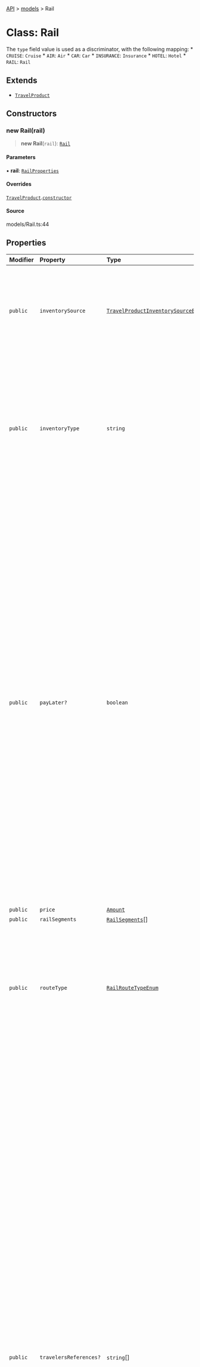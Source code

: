 [API](../../index.md) > [models](../index.md) > Rail

# Class: Rail

The `type` field value is used as a discriminator, with the following mapping: * `CRUISE`: `Cruise` * `AIR`: `Air` * `CAR`: `Car` * `INSURANCE`: `Insurance` * `HOTEL`: `Hotel` * `RAIL`: `Rail`

## Extends

- [`TravelProduct`](TravelProduct.md)

## Constructors

### new Rail(rail)

> **new Rail**(`rail`): [`Rail`](Rail.md)

#### Parameters

▪ **rail**: [`RailProperties`](../interfaces/RailProperties.md)

#### Overrides

[`TravelProduct`](TravelProduct.md).[`constructor`](TravelProduct.md#constructors)

#### Source

models/Rail.ts:44

## Properties

| Modifier | Property | Type | Description | Inheritance | Source |
| :------ | :------ | :------ | :------ | :------ | :------ |
| `public` | `inventorySource` | [`TravelProductInventorySourceEnum`](../type-aliases/TravelProductInventorySourceEnum.md) | Identifies the business model through which the supply is being sold. Merchant/Agency. * `MERCHANT` is used when Partner is the merchant of record for this order. * `AGENCY` is used when this order is through an agency booking. | [`TravelProduct`](TravelProduct.md).`inventorySource` | models/TravelProduct.ts:44 |
| `public` | `inventoryType` | `string` | Type of inventory. Ensure attributes mentioned in dictionary below are set to corresponding values only. `inventory_type` has the following mapping with TravelProduct `type` attribute: *       inventory_type            :      type * ------------------------------------------------------ *  `Cruise`                       : `CRUISE` *  `Air`                          : `AIR` *  `Car`                          : `CAR` *  `Insurance`                    : `INSURANCE` *  `Hotel`                        : `HOTEL` *  `Rail`                         :  `RAIL` | [`TravelProduct`](TravelProduct.md).`inventoryType` | models/TravelProduct.ts:39 |
| `public` | `payLater?` | `boolean` | The attribute serves as a boolean indicator that significantly influences the handling of payment information during the fraud prevention process: * When \'pay_later\' is set to \'true\':   - This configuration signals that payment information is optional for the booking. Travelers are given the choice to defer payment until they arrive at the rental counter following the completion of the booking.   - It is imperative for partners to explicitly set this attribute to \'true\' when payment information can be optional for a particular booking scenario. * When \'pay_later\' is set to \'false\':   - In this mode, the attribute mandates the inclusion of payment information during the order purchase screen request. Travelers are required to provide payment details.   - Partners must exercise caution and ensure they supply the necessary payment information, as failure to do so in cases where \'pay_later\' is set to \'false\' will result in a \'Bad Request\' error. This error helps maintain the consistency and accuracy of the fraud prevention process and payment handling. | [`TravelProduct`](TravelProduct.md).`payLater` | models/TravelProduct.ts:54 |
| `public` | `price` | [`Amount`](Amount.md) | - | [`TravelProduct`](TravelProduct.md).`price` | models/TravelProduct.ts:34 |
| `public` | `railSegments` | [`RailSegments`](RailSegments.md)[] | - | - | models/Rail.ts:39 |
| `public` | `routeType` | [`RailRouteTypeEnum`](../type-aliases/RailRouteTypeEnum.md) | The type of route or itinerary for the Rail product, indicating the travel arrangement and pattern. Possible values are: - `MULTIPLE_DESTINATIONS` - The Rail product includes multiple destinations in its itinerary. - `ONE_WAY` - The Rail product represents a one-way journey. - `ROUNDTRIP` - The Rail product represents a roundtrip journey. | - | models/Rail.ts:34 |
| `public` | `travelersReferences?` | `string`[] | List of travelerGuids who are part of the traveling party on the order for the product. Information for each product and its required travelers should be provided in the API request. If the product booking does not require accompanying quest information then that does not need to be provided in the API request. Example: * For Air products, all travelers\' details are required to complete the booking. * For Hotel products, typically the details on the person checking-in is required. * For Car products, typically only the primary driver information is required. If multiple traveler details are in the itinerary, this structure allows to fill up traveler details once in the `travelers` section, and then associate individual products to the respective travelers. This association is made using `traveler_id` field. A GUID can be generated for each object in the `travelers` section. The same GUID can be provided in the `traveler_references` below. The `travelers` array should have at least one `traveler` object, and each `traveler` object should have a `traveler_id` which is not necessarily an account id. Example: *   Travelers * ------------ *  A - GUID1 *  B - GUID2 *  C - GUID3 * *   Products * ------------ * Air *   [GUID1, GUID2, GUID3] * Hotel *   [GUID1] * Car *   [GUID3] * Rail *   [GUID2] * The example above demonstrates the association of travelers with various products. * All three travelers (A, B, and C) are associated with the Air product. * Traveler A is associated with the Hotel. * Traveler C is associated with the Car product. * Traveler B is associated with the Rail product. | [`TravelProduct`](TravelProduct.md).`travelersReferences` | models/TravelProduct.ts:49 |
| `readonly` | `type` | `"RAIL"` | - | - | models/Rail.ts:42 |
